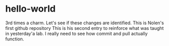 # hello-world
3rd times a charm. Let's see if these changes are identified. This is Nolen's first github repository
This is his second entry to reinforce what was taught in yesterday'a lab. 
I really need to see how commit and pull actually function. 
